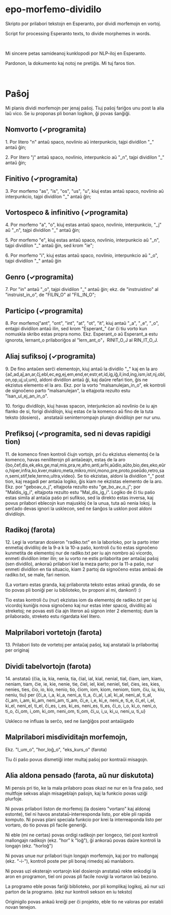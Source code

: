# epo-morfemo-dividilo

Skripto por prilabori tekstojn en Esperanto, por dividi morfemojn en vortoj.

Script for processing Esperanto texts, to divide morphemes in words.

&nbsp;

Mi sincere petas samideanoj kunklopodi por NLP-iloj en Esperanto.

Pardonon, la dokumento kaj notoj ne pretiĝis. Mi tuj faros tion.

&nbsp;

# Paŝoj

Mi planis dividi morfemojn per jenaj paŝoj. Tiuj paŝoj fariĝos unu post la alia laŭ vico. Se iu proponas pli bonan logikon, ĝi povas ŝanĝiĝi.

## Nomvorto (✓programita)

1\. Por litero "n" antaŭ spaco, novlinio aŭ interpunkcio, tajpi dividilon "\_" antaŭ ĝin;  

2\. Por litero "j" antaŭ spaco, novlinio, interpunkcio aŭ "\_n", tajpi dividilon "\_" antaŭ ĝin;

## Finitivo (✓programita)

3\. Por morfemo "as", "is", "os", "us", "u", kiuj estas antaŭ spaco, novlinio aŭ interpunkcio, tajpi dividilon "\_" antaŭ ĝin;

## Vortospeco & infinitivo (✓programita)

4\. Por morfemo "a", "o", kiuj estas antaŭ spaco, novlinio, interpunkcio, "\_j" aŭ "\_n", tajpi dividilon "\_" antaŭ ĝin;

5\. Por morfemo "e", kiuj estas antaŭ spaco, novlinio, interpunkcio aŭ "\_n", tajpi dividilon "\_" antaŭ ĝin, sed krom "ie";

6\. Por morfemo "i", kiuj estas antaŭ spaco, novlinio, interpunkcio aŭ "\_o", tajpi dividilon "\_" antaŭ ĝin

## Genro (✓programita)

7\. Por "in" antaŭ "\_o", tajpi dividilon "\_" antaŭ ĝin; ekz. de "instruistino" al "instruist_in_o", de "FILIN_O" al "FIL_IN_O";

## Participo (✓programita)

8\. Por morfemoj"ant", "ont", "int", "at", "ot", "it", kiuj antaŭ "\_a", "\_e", "\_o", entajpi dividilon antaŭ ilin, sed krom "Esperant_" ĉar ĉi tiu vorto kun nomuskla skribo estas propra nomo.
Ekz. Esperant_o aŭ Esperant_a estu ignorota, lernant_o prilaboriĝos al "lern_ant_o"，RINIT_O_J al RIN_IT_O_J.

## Aliaj sufiksoj (✓programita)

9\. De fino antaŭen serĉi elementojn, kiuj antaŭ la dividilo "\_" kaj en la aro {aĉ,ad,aĵ,an,ar,ĉj,ebl,ec,eg,ej,em,end,er,estr,et,id,ig,iĝ,il,ind,ing,ism,ist,nj,obl,on,op,uj,ul,um}, aldoni dividilon antaŭ ĝi, kaj daŭre refari tion, ĝis ne ekzistus elemento el la aro. 
Ekz. por la vorto "malsanulejan_in_o", ek kontroli de signoĉeno parto "malsanulejan", la eltajpota rezulto estu "lsan_ul_ej_an_in_o".

10\. forigu dividilojn, kiuj havas spacon, interjunkcion aŭ novlinio ĉe iu ajn flanko de si, forigi dividilojn, kiuj estas ĉe la komenco aŭ fino de la tuta teksto (dosiero)， anstataŭi 
seninterrompajn plurajn dividilojn per nur unu.

## Prefiksoj (✓programita, sed ni devas rapidigi tion)

11\. de komenco finen kontroli ĉiujn vortojn, pri ĉu ekzistus elementoj ĉe la komenco, havas neniliterojn pli antaŭeajn, estas de la aro {bo,ĉef,dis,ek,eks,ge,mal,mis,pra,re,afro,anti,arĥi,aŭdio,aŭto,bio,des,eko,eŭro,hiper,infra,ko,kver,makro,meta,mikro,mini,mono,pre,proto,pseŭdo,retro,san,semi,stif,tele,termo,ultra,video}. Se tio ekzistas, aldoni la dividilon "\_" post tion, kaj reagadi per antaŭa logiko, ĝis kiam ne ekzistas elemento de la aro.
Ekz. por "geboav_o_j", eltajpota rezulto estu "ge_bo_av_o_j"; por "Maldis_ig_i", eltajpota rezulto estu "Mal_dis_ig_i". Logiko de ĉi tiu paŝo estas simila al antaŭa paŝo pri sufikso, sed la direkto estas inversa, kaj povus prilabori eblecojn kun majuskloj ĉe la unua, tuta aŭ nenia lokoj. la serĉado devas ignori la usklecon, sed ne ŝanĝos la usklon post aldoni dividilojn.

## Radikoj (farota)

12\. Legi la vortaran dosieron "radiko.txt" en la laborloko, por la parto inter enmetiaj dividiloj de la 9-a k la 10-a paŝo, kontroli ĉu tio estas signoĉeno kunmetita de elementoj nur de radiko.txt per iu ajn nombro aŭ vicordo, enmeti dividilon inter ilin; se iu vorto ne estis prilaborita per antaŭaj paŝoj (sen dividilo), ankoraŭ prilabori kiel la meza parto; por la 11-a paŝo, nur enmeti dividilon en tia situacio, kiam 2 partoj da signoĉeno estas ambaŭ de radiko.txt, se male, fari nenion.

(La vortaro estas granda, kaj prilaborota teksto estas ankaŭ granda, do se tio povas pli boniĝi per iu biblioteko, bv proponi al mi, dankon!) :)

Tio estas kontroli ĉu (nur) ekzistas iom da elementoj de radiko.txt per iuj vicordoj kuniĝis nova signoĉeno kaj nur estas inter spacoj, dividiloj aŭ streketoj; ne povas esti ĉia ajn literon aŭ signon inter 2 elementoj; dum la prilaborado, streketo estu rigardata kiel litero.

## Malprilabori vortetojn (farota)

13\. Prilabori listo de vortetoj per antaŭaj paŝoj, kaj anstataŭi la prilaboritaj per originaj

## Dividi tabelvortojn (farota)

14\. anstataŭ {ĉia, ia, kia, nenia, tia, ĉial, ial, kial, nenial, tial, ĉiam, iam, kiam, neniam, tiam, ĉie, ie, kie, nenie, tie, ĉiel, iel, kiel, neniel, tiel, ĉies, ies, kies, nenies, ties, ĉio, io, kio, nenio, tio, ĉiom, iom, kiom, neniom, tiom, ĉiu, iu, kiu, neniu, tiu} per {ĉi_a, i_a, ki_a, neni_a, ti_a, ĉi_al, i_al, ki_al, neni_al, ti_al, ĉi_am, i_am, ki_am, neni_am, ti_am, ĉi_e, i_e, ki_e, neni_e, ti_e, ĉi_el, i_el, ki_el, neni_el, ti_el, ĉi_es, i_es, ki_es, neni_es, ti_es, ĉi_o, i_o, ki_o, neni_o, ti_o, ĉi_om, i_om, ki_om, neni_om, ti_om, ĉi_u, i_u, ki_u, neni_u, ti_u} 

Uskleco ne influas la serĉo, sed ne ŝanĝiĝos post antaŭigado

## Malprilabori misdividitajn morfemojn,  
Ekz. "l_um_o", "hor_loĝ_o", "eks_kurs_o" (farota)

Tiu ĉi paŝo povus dismetiĝi inter multaj paŝoj por kontraŭi misagojn.

## Alia aldona pensado (farota, aŭ nur diskutota)

Mi pensis pri tio, ke la mala prilaboro poas okazi ne nur en la fina paŝo, sed multfoje sekvas aliajn misageblajn paŝojn, kaj la funkcio povas uziĝi plurfoje.

Ni povas prilabori liston de morfemoj (la dosiero "vortaro" kaj aldonaj estonte), tiel ni havos anstataŭ-interresponda listo, por eble pli rapida komputo. Ni povas plani speciala funkcio por krei la interreaponda listo per vortaro, do tio povas pli facile generiĝi.

Ni eble (mi ne certas) povas ordigi radikojn per longeco, tiel post kontroli mallongajn radikojn (ekz. "hor" k "loĝ"), ĝi ankoraŭ povas daŭre kontroli la longajn (ekz. "horloĝ")

Ni povas unue nur prilabori tiujn longajn morfemojn, kaj por tro mallongaj (ekz. "-i-"), kontroli poste per pli bonaj rimedoj aŭ manlaboro. 

Ni povas uzi eksterajn vortarojn kiel dosierojn anstataŭ rekte enkodigi la aron en programon, tiel oni povas pli facile novigi la vortaron laŭ bezono.

La programo eble povas fariĝi biblioteko, por pli komplikaj logikoj, aŭ nur uzi parton de la programo. (ekz nur kontroli sekson en iu teksto)

Originigilo povas ankaŭ kreiĝi per ĉi projekto, eble tio ne valoras por establi novan tenejon.
